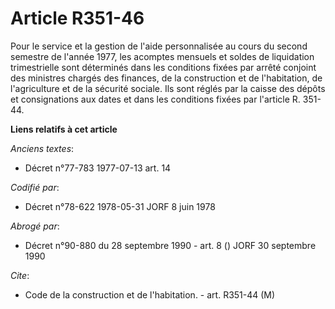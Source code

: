 # Article R351-46

Pour le service et la gestion de l'aide personnalisée au cours du second semestre de l'année 1977, les acomptes mensuels et
soldes de liquidation trimestrielle sont déterminés dans les conditions fixées par arrêté conjoint des ministres chargés des
finances, de la construction et de l'habitation, de l'agriculture et de la sécurité sociale. Ils sont réglés par la caisse
des dépôts et consignations aux dates et dans les conditions fixées par l'article R. 351-44.

**Liens relatifs à cet article**

_Anciens textes_:

  - Décret n°77-783 1977-07-13 art. 14

_Codifié par_:

  - Décret n°78-622 1978-05-31 JORF 8 juin 1978

_Abrogé par_:

  - Décret n°90-880 du 28 septembre 1990 - art. 8 () JORF 30 septembre 1990

_Cite_:

  - Code de la construction et de l'habitation. - art. R351-44 (M)
